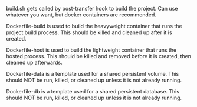 build.sh gets called by post-transfer hook to build the project. Can use whatever you want, but docker containers are recommended.

Dockerfile-build is used to build the heavyweight container that runs the project build process. This should be killed and cleaned up after it is created.

Dockerfile-host is used to build the lightweight container that runs the hosted process. This should be killed and removed before it is created, then cleaned up afterwards.

Dockerfile-data is a template used for a shared persistent volume. This should NOT be run, killed, or cleaned up unless it is not already running.

Dockerfile-db is a template used for a shared persistent database. This should NOT be run, killed, or cleaned up unless it is not already running.
